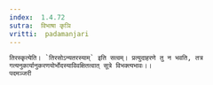 ```yaml
---
index:  1.4.72
sutra:  विभाषा कृञि
vritti:  padamanjari
---
```


	तिरस्कृत्येति। `तिरसोऽन्यतरस्याम्` इति सत्वम्। प्रत्युदाहरणे तु न भवति, तत्र गत्यनुकार्यानुकरणयोर्भोदस्याविवक्षितत्वात् सूत्रे विभक्त्यभावः।।
	पदमञ्जरी
